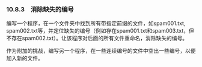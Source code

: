 ### 10.8.3　消除缺失的编号

编写一个程序，在一个文件夹中找到所有带指定前缀的文件，如spam001.txt, spam002.txt等，并定位缺失的编号（例如存在spam001.txt和spam003.txt，但不存在spam002.txt）。让该程序对后面的所有文件重命名，消除缺失的编号。

作为附加的挑战，编写另一个程序，在一些连续编号的文件中空出一些编号，以便加入新的文件。



